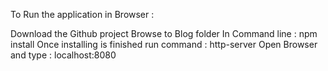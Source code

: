 To Run the application in Browser :

Download the Github project
Browse to Blog folder
In Command line : npm install
Once installing is finished run command : http-server
Open Browser and type : localhost:8080